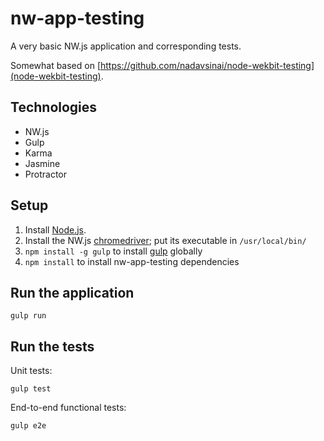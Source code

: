 # nw-app-testing

A very basic NW.js application and corresponding tests.

Somewhat based on [https://github.com/nadavsinai/node-wekbit-testing](node-wekbit-testing).

## Technologies

* NW.js
* Gulp
* Karma
* Jasmine
* Protractor

## Setup

1. Install [Node.js](https://nodejs.org).
2. Install the NW.js [chromedriver](http://dl.nwjs.io/); put its executable in `/usr/local/bin/`
3. `npm install -g gulp` to install [gulp](http://gulpjs.com/) globally
3. `npm install` to install nw-app-testing dependencies

## Run the application

`gulp run`

## Run the tests

Unit tests:

`gulp test`

End-to-end functional tests:

`gulp e2e`

